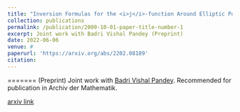 ```yaml
---
title: "Inversion Formulas for the <i>j</i>-function Around Elliptic Points"
collection: publications
permalink: /publication/2009-10-01-paper-title-number-1
excerpt: Joint work with Badri Vishal Pandey (Preprint)
date: 2022-06-06
venue: #
paperurl: 'https://arxiv.org/abs/2202.08189'
citation: 
---
```


=======
(Preprint) Joint work with [Badri Vishal Pandey](https://bp3aq.github.io/). Recommended for publication in Archiv der Mathematik.

[arxiv link](https://arxiv.org/abs/2202.08189)

